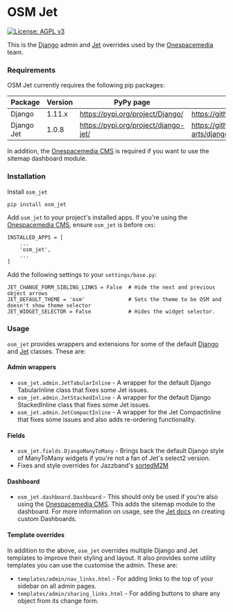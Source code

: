 # OSM Jet
[![License: AGPL v3](https://img.shields.io/badge/License-AGPL%20v3-blue.svg)](https://github.com/onespacemedia/osm_jet/blob/master/LICENSE)

This is the [Django][django-project] admin and [Jet][jet-repo] overrides used by the [Onespacemedia][osm-site] team.

### Requirements
OSM Jet currently requires the following pip packages:

| Package | Version | PyPy page | Repo |
| ------ | ------ | ------ | ------ |
| Django | 1.11.x | https://pypi.org/project/Django/ | https://github.com/django/django |
| Django Jet | 1.0.8 | https://pypi.org/project/django-jet/ | https://github.com/geex-arts/django-jet |

In addition, the [Onespacemedia CMS][osm-cms] is required if you want to use the sitemap dashboard module.

### Installation

Install `osm_jet`
```
pip install osm_jet
```

Add `osm_jet` to your project's installed apps. If you're using the [Onespacemedia CMS][osm-cms], ensure `osm_jet` is before `cms`:
```
INSTALLED_APPS = [
    ...
    'osm_jet',
    ...
]
```

Add the following settings to your `settings/base.py`:
```
JET_CHANGE_FORM_SIBLING_LINKS = False  # Hide the next and previous object arrows
JET_DEFAULT_THEME = 'osm'              # Sets the theme to be OSM and doesn't show theme selector
JET_WIDGET_SELECTOR = False            # Hides the widget selector.
```

### Usage
`osm_jet` provides wrappers and extensions for some of the default [Django][django-project] and [Jet][jet-repo] classes. These are:

#### Admin wrappers
* `osm_jet.admin.JetTabularInline` - A wrapper for the default Django TabularInline class that fixes some Jet issues.
* `osm_jet.admin.JetStackedInline` - A wrapper for the default Django StackedInline class that fixes some Jet issues.
* `osm_jet.admin.JetCompactInline` - A wrapper for the Jet CompactInline that fixes some issues and also adds re-ordering functionality.

#### Fields
* `osm_jet.fields.DjangoManyToMany` - Brings back the default Django style of ManyToMany widgets if you're not a fan of Jet's select2 version.
* Fixes and style overrides for Jazzband's [sortedM2M][sortedm2m]

#### Dashboard
* `osm_jet.dashboard.Dashboard` - This should only be used if you're also using the [Onespacemedia CMS][osm-cms]. This adds the sitemap module to the dashboard. For more information on usage, see the [Jet docs](https://jet.readthedocs.io/en/latest/dashboard_custom.html#set-up-custom-dashboard) on creating custom Dashboards.

#### Template overrides
In addition to the above, `osm_jet` overrides multiple Django and Jet templates to improve their styling and layout. It also provides some utility templates you can use the customise the admin. These are:

* `templates/admin/nav_links.html` - For adding links to the top of your sidebar on all admin pages.
* `templates/admin/sharing_links.html` - For adding buttons to share any object from its change form.

[django-project]: <https://www.djangoproject.com/>
[jet-repo]: <https://github.com/geex-arts/django-jet>
[osm-site]: <https://onespacemedia.com>
[osm-cms]: <https://github.com/onespacemedia/cms>
[sortedm2m]: <https://github.com/jazzband/django-sortedm2m>

